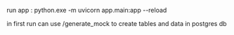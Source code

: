 run app :
python.exe -m uvicorn app.main:app --reload

in first run can use /generate_mock to create tables and data in postgres db